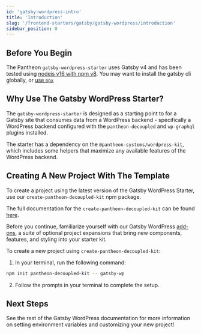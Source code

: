 ```yaml
---
id: 'gatsby-wordpress-intro'
title: 'Introduction'
slug: '/frontend-starters/gatsby/gatsby-wordpress/introduction'
sidebar_position: 0
---
```


## Before You Begin

The Pantheon `gatsby-wordpress-starter` uses Gatsby v4 and has been tested using
[nodejs v16 with npm v8](https://nodejs.org/en/download/). You may want to
install the gatsby cli globally, or
[use `npx`](https://www.npmjs.com/package/npx)

## Why Use The Gatsby WordPress Starter?

The `gatsby-wordpress-starter` is designed as a starting point to for a Gatsby
site that consumes data from a WordPress backend - specifically a WordPress
backend configured with the `pantheon-decoupled` and `wp-graphql` plugins
installed.

The starter has a dependency on the `@pantheon-systems/wordpress-kit`, which
includes some helpers that maximize any available features of the WordPress
backend.

## Creating A New Project With The Template

To create a project using the latest version of the Gatsby WordPress Starter,
use our `create-pantheon-decoupled-kit` npm package.

The full documentation for the `create-pantheon-decoupled-kit` can be found
[here](../../create-pantheon-decoupled-kit.md).

Before you continue, familiarize yourself with our Gatsby WordPress
[add-ons](./add-ons.md),
a suite of optional project expansions that bring new components, features, and
styling into your starter kit.

To create a new project using `create-pantheon-decoupled-kit`:

1. In your terminal, run the following command:

```bash
npm init pantheon-decoupled-kit -- gatsby-wp
```

2. Follow the prompts in your terminal to complete the setup.

## Next Steps

See the rest of the Gatsby WordPress documentation for more information on
setting environment variables and customizing your new project!
